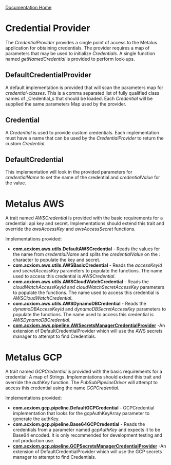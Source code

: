 [Documentation Home](readme.md)

# Credential Provider
The _CredentialProvider_ provides a single point of access to the Metalus application for obtaining credentials. The 
provider requires a map of parameters that may be used to initialize _Credentials_. A single function named _getNamedCredential_
is provided to perform look-ups.

## DefaultCredentialProvider
A default implementation is provided that will scan the parameters map for _credential-classes_. This is a comma 
separated list of fully qualified class names of _Credential_s that should be loaded. Each _Credential_ will be supplied
the same parameters Map used by the provider.

## Credential
A _Credential_ is used to provide custom credentials. Each implementation must have a name that can be used by the 
_CredentialProvider_ to return the custom _Credential_.

## DefaultCredential
This implementation will look in the provided parameters for _credentialName_ to set the name of the credential and
_credentialValue_ for the value.

# Metalus AWS
A trait named _AWSCredential_ is provided with the basic requirements for a credential: api key and secret. Implementations
should extend this trait and override the _awsAccessKey_ and _awsAccessSecret_ functions. 

Implementations provided:
* **com.acxiom.aws.utils.DefaultAWSCredential** - Reads the values for the name from _credentialName_ and splits the
_credentialValue_ on the _:_ character to populate the key and secret.
* **com.acxiom.aws.utils.AWSBasicCredential** - Reads the _accessKeyId_ and _secretAccessKey_ parameters to populate 
the functions. The name used to access this credential is _AWSCredential_.
* **com.acxiom.aws.utils.AWSCloudWatchCredential** - Reads the _cloudWatchAccessKeyId_ and _cloudWatchSecretAccessKey_ 
parameters to populate the functions. The name used to access this credential is _AWSCloudWatchCredential_.
* **com.acxiom.aws.utils.AWSDynamoDBCredential** - Reads the _dynamoDBAccessKeyId_ and _dynamoDBSecretAccessKey_ 
parameters to populate the functions. The name used to access this credential is _AWSDynamoDBCredential_.
* **[com.acxiom.aws.pipeline.AWSecretsManagerCredentialProvider](../metalus-aws/docs/awssecretsmanager-credentialprovider.md)** -An extension of
  DefaultCredentialProvider which will use the AWS secrets manager to attempt to find Credentials.
  
# Metalus GCP
A trait named _GCPCredential_ is provided with the basic requirements for a credential: A map of Strings. Implementations
should extend this trait and override the _authKey_ function. The _PubSubPipelineDriver_ will attempt to access this 
credential using the name _GCPCredential_.

Implementations provided:
* **com.acxiom.gcp.pipeline.DefaultGCPCredential** - GCPCredential implementation that looks for the gcpAuthKeyArray parameter to generate the authKey.
* **com.acxiom.gcp.pipeline.Base64GCPCredential** - Reads the credentials from a parameter named _gcpAuthKey_ and expects 
it to be Base64 encoded. It is only recommended for development testing and not production use.
* **[com.acxiom.gcp.pipeline.GCPSecretsManagerCredentialProvider](../metalus-gcp/docs/gcpsecretsmanager-credentialprovider.md)** -An extension of
DefaultCredentialProvider which will use the GCP secrets manager to attempt to find Credentials. 
